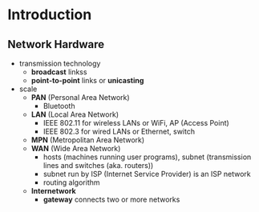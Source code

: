 # Introduction

## Network Hardware

- transmission technology
    - **broadcast** linkss
    - **point-to-point** links or **unicasting**
- scale
    - **PAN** (Personal Area Network)
        - Bluetooth
    - **LAN** (Local Area Network)
        - IEEE 802.11 for wireless LANs or WiFi, AP (Access Point)
        - IEEE 802.3 for wired LANs or Ethernet, switch
    - **MPN** (Metropolitan Area Network)
    - **WAN** (Wide Area Network)
        - hosts (machines running user programs), subnet (transmission lines and switches (aka. routers))
        - subnet run by ISP (Internet Service Provider) is an ISP network
        - routing algorithm
    - **Internetwork**
        - **gateway** connects two or more networks
